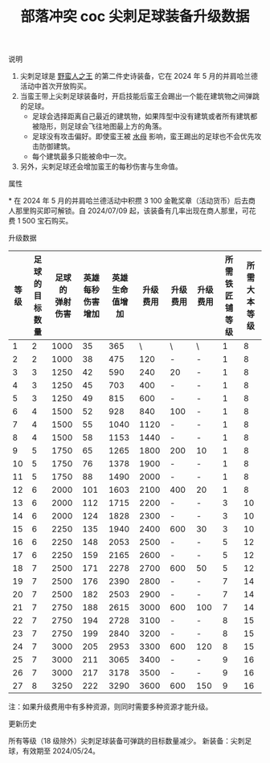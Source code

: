 ﻿---
title: "部落冲突 coc 尖刺足球装备升级数据"
navTitle: "尖刺足球"
shownTitle: "尖刺足球"
description: "尖刺足球是野蛮人之王的第二件史诗装备，它在 2024 年 5 月的并肩哈兰德活动中首次开放购买。当蛮王带上尖刺足球装备时，开启技能后蛮王会踢出一个能在建筑物之间弹跳的足球。足球会选择距离自己最近的建筑物，如果阵型中没有建筑或者所有建筑都被隐形，则足球会飞往地图最上方的角落。"
module: upgrade-home
imgFolder: home_heroes/0705
wiki: https://clashofclans.fandom.com/wiki/Spiky_Ball
canonical: /upgrade/0705-Spiky-Ball
---

<UnitInfo :folder="$frontmatter.imgFolder" imgSrc="Spiky_Ball_info.png" :imgAlt="$frontmatter.navTitle" />

<SmallTitle>说明</SmallTitle>

1. 尖刺足球是 [野蛮人之王](/upgrade/0200-Barbarian-King) 的第二件史诗装备，它在 2024 年 5 月的并肩哈兰德活动中首次开放购买。
2. 当蛮王带上尖刺足球装备时，开启技能后蛮王会踢出一个能在建筑物之间弹跳的足球。
   - 足球会选择距离自己最近的建筑物，如果阵型中没有建筑或者所有建筑都被隐形，则足球会飞往地图最上方的角落。
   - 足球没有攻击偏好。即使蛮王被 [水母](/upgrade/0289-Angry-Jelly) 影响，蛮王踢出的足球也不会优先攻击防御建筑。
   - 每个建筑最多只能被命中一次。
3. 另外，尖刺足球还会增加蛮王的每秒伤害与生命值。

<SmallTitle>属性</SmallTitle>

<UnitProperties>
    <UnitProperty pKey="技能类型" pValue="主动技能" />
    <UnitProperty pKey="装备稀有度" pValue="史诗" />
    <UnitProperty pKey="解锁条件" pValue="见说明<sup>*</sup>" />
</UnitProperties>

\* 在 2024 年 5 月的并肩哈兰德活动中积攒 3 100 金靴奖章（活动货币）后去商人那里购买即可解锁。自 2024/07/09 起，该装备有几率出现在商人那里，可花费 1 500 宝石购买。

<SmallTitle>升级数据</SmallTitle>

<script setup>
const tableExtraInfo = [
    {
        "column": 5,
        "type": "cost",
        "icon": "Shiny_Ore",
        "noGoldPass": true
    },
    {
        "column": 6,
        "type": "cost",
        "icon": "Glowy_Ore",
        "noGoldPass": true
    },
    {
        "column": 7,
        "type": "cost",
        "icon": "Starry_Ore",
        "noGoldPass": true
    }
];
</script>

<UnitTable :tableExtraInfo="tableExtraInfo">

| 等级 |足球的<br>目标数量|足球的<br>弹射伤害|英雄每秒<br>伤害增加|英雄生命<br>值增加|升级费用|升级费用|升级费用|所需<br>铁匠铺等级|所需<br>大本等级|
| ---- |       ---      |       ---       |        ---        |        ---     |   ---  |  ---  |  ---  |       ---       |      ---      |
|   1  |        2       |       1000      |         35        |        365     |    \   |   \   |   \   |        1        |       8       |
|   2  |        2       |       1000      |         38        |        475     |   120  |   -   |   -   |        1        |       8       |
|   3  |        3       |       1250      |         42        |        590     |   240  |   20  |   -   |        1        |       8       |
|   4  |        3       |       1250      |         45        |        703     |   400  |   -   |   -   |        1        |       8       |
|   5  |        3       |       1250      |         49        |        815     |   600  |   -   |   -   |        1        |       8       |
|   6  |        4       |       1500      |         52        |        928     |   840  |  100  |   -   |        1        |       8       |
|   7  |        4       |       1500      |         55        |       1040     |  1120  |   -   |   -   |        1        |       8       |
|   8  |        4       |       1500      |         58        |       1153     |  1440  |   -   |   -   |        1        |       8       |
|   9  |        5       |       1750      |         65        |       1265     |  1800  |  200  |   10  |        1        |       8       |
|  10  |        5       |       1750      |         76        |       1378     |  1900  |   -   |   -   |        1        |       8       |
|  11  |        5       |       1750      |         88        |       1490     |  2000  |   -   |   -   |        1        |       8       |
|  12  |        6       |       2000      |        101        |       1603     |  2100  |  400  |   20  |        1        |       8       |
|  13  |        6       |       2000      |        112        |       1715     |  2200  |   -   |   -   |        3        |      10       |
|  14  |        6       |       2000      |        124        |       1828     |  2300  |   -   |   -   |        3        |      10       |
|  15  |        6       |       2250      |        135        |       1940     |  2400  |  600  |   30  |        3        |      10       |
|  16  |        6       |       2250      |        148        |       2053     |  2500  |   -   |   -   |        5        |      12       |
|  17  |        6       |       2250      |        159        |       2165     |  2600  |   -   |   -   |        5        |      12       |
|  18  |        7       |       2500      |        171        |       2278     |  2700  |  600  |   50  |        5        |      12       |
|  19  |        7       |       2500      |        176        |       2390     |  2800  |   -   |   -   |        7        |      14       |
|  20  |        7       |       2500      |        182        |       2503     |  2900  |   -   |   -   |        7        |      14       |
|  21  |        7       |       2750      |        188        |       2615     |  3000  |  600  |  100  |        7        |      14       |
|  22  |        7       |       2750      |        194        |       2728     |  3100  |   -   |   -   |        8        |      15       |
|  23  |        7       |       2750      |        199        |       2840     |  3200  |   -   |   -   |        8        |      15       |
|  24  |        7       |       3000      |        205        |       2953     |  3300  |  600  |  120  |        8        |      15       |
|  25  |        7       |       3000      |        211        |       3065     |  3400  |   -   |   -   |        9        |      16       |
|  26  |        7       |       3000      |        217        |       3178     |  3500  |   -   |   -   |        9        |      16       |
|  27  |        8       |       3250      |        222        |       3290     |  3600  |  600  |  150  |        9        |      16       |
</UnitTable>

注：如果升级费用中有多种资源，则同时需要多种资源才能升级。

<SmallTitle>更新历史</SmallTitle>

<Timeline>
    <TimelineItem date="2024/09/09">
        <TimelineRow>所有等级（18 级除外）尖刺足球装备可弹跳的目标数量减少。</TimelineRow>
    </TimelineItem>
    <TimelineItem date="2024/05/07">
        <TimelineRow>新装备：尖刺足球，有效期至 2024/05/24。</TimelineRow>
    </TimelineItem>
    <TimelineItem :historyBottom="true" />
</Timeline>
